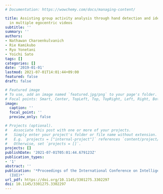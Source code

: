 ```yaml
---
# Documentation: https://wowchemy.com/docs/managing-content/

title: Assisting group activity analysis through hand detection and identification
  in multiple egocentric videos
subtitle: ''
summary: ''
authors:
- Nathawan Charoenkulvanich
- Rie Kamikubo
- Ryo Yonetani
- Yoichi Sato
tags: []
categories: []
date: '2019-01-01'
lastmod: 2021-07-01T14:01:44+09:00
featured: false
draft: false

# Featured image
# To use, add an image named `featured.jpg/png` to your page's folder.
# Focal points: Smart, Center, TopLeft, Top, TopRight, Left, Right, BottomLeft, Bottom, BottomRight.
image:
  caption: ''
  focal_point: ''
  preview_only: false

# Projects (optional).
#   Associate this post with one or more of your projects.
#   Simply enter your project's folder or file name without extension.
#   E.g. `projects = ["internal-project"]` references `content/project/deep-learning/index.md`.
#   Otherwise, set `projects = []`.
projects: []
publishDate: '2021-07-01T05:01:44.679123Z'
publication_types:
- '1'
abstract: ''
publication: '*Proceedings of the International Conference on Intelligent User Interfaces
  (IUI)*'
url_pdf: https://doi.org/10.1145/3301275.3302297
doi: 10.1145/3301275.3302297
---
```

